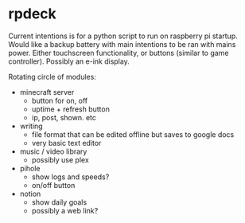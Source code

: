 # rpdeck

Current intentions is for a python script to run on raspberry pi startup. 
Would like a backup battery with main intentions to be ran with mains power. 
Either touchscreen functionality, or buttons (similar to game controller). Possibly an e-ink display. 

Rotating circle of modules: 

- minecraft server
  -  button for on, off
  - uptime + refresh button
  - ip, post, shown. etc
- writing
  - file format that can be edited offline but saves to google docs
  - very basic text editor
- music / video library
  - possibly use plex
- pihole
  - show logs and speeds? 
  - on/off button
- notion
  - show daily goals
  - possibly a web link? 